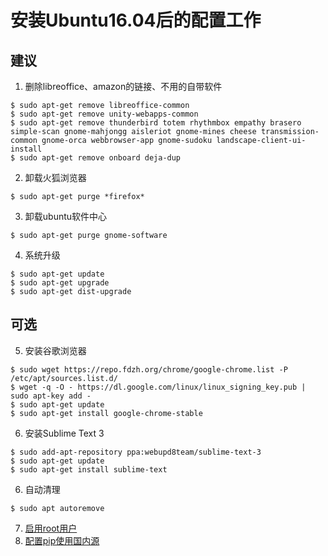 # 安装Ubuntu16.04后的配置工作
## 建议
1. 删除libreoffice、amazon的链接、不用的自带软件
  ```console
  $ sudo apt-get remove libreoffice-common
  $ sudo apt-get remove unity-webapps-common
  $ sudo apt-get remove thunderbird totem rhythmbox empathy brasero simple-scan gnome-mahjongg aisleriot gnome-mines cheese transmission-common gnome-orca webbrowser-app gnome-sudoku landscape-client-ui-install
  $ sudo apt-get remove onboard deja-dup
  ```
2. 卸载火狐浏览器
  ```console
  $ sudo apt-get purge *firefox*
  ```
3. 卸载ubuntu软件中心
  ```console
  $ sudo apt-get purge gnome-software
  ```
4. 系统升级
  ```console
  $ sudo apt-get update
  $ sudo apt-get upgrade
  $ sudo apt-get dist-upgrade
  ```
## 可选
5. 安装谷歌浏览器
  ```console
  $ sudo wget https://repo.fdzh.org/chrome/google-chrome.list -P /etc/apt/sources.list.d/
  $ wget -q -O - https://dl.google.com/linux/linux_signing_key.pub | sudo apt-key add -
  $ sudo apt-get update
  $ sudo apt-get install google-chrome-stable
  ```
  6. 安装Sublime Text 3
  ```console
  $ sudo add-apt-repository ppa:webupd8team/sublime-text-3 
  $ sudo apt-get update  
  $ sudo apt-get install sublime-text
  ```
6. 自动清理
  ```console
  $ sudo apt autoremove
  ```
7. [启用root用户](./opening-root-on-ubuntu.md)
8. [配置pip使用国内源](../pip/configuring-pip-to-use-domestic-source.md)
